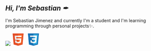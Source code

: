 ## ***Hi, I'm Sebastian ✒***
I'm Sebastian Jimenez and currently I'm a student and I'm learning programming through personal projects✨. 

 <div>
        <img src="https://img.icons8.com/color/48/000000/java-coffee-cup-logo--v1.png"/> 
        <img src="https://github.com/devicons/devicon/blob/master/icons/html5/html5-original.svg" title="HTML" alt="HTML" width="40" height="40" />&nbsp;
        <img src="https://github.com/devicons/devicon/blob/master/icons/css3/css3-original.svg" title="CSS" alt="CSS" width="40" height="40" />&nbsp;
       
  </div>

  
<img alt="" class="hCL kVc L4E MIw" fetchpriority="auto" loading="auto" src="https://i.pinimg.com/originals/1c/4a/45/1c4a4596912277e7b3b209f1ccf49927.gif"> 







<!--
**SebastianJimenez2007/SebastianJimenez2007** is a ✨ _special_ ✨ repository because its `README.md` (this file) appears on your GitHub profile.

Here are some ideas to get you started:
imagen de javascript: <img src="https://github.com/devicons/devicon/blob/master/icons/javascript/javascript-original.svg" title="JavaScript" alt="JavaScript" width="40" height="40" />&nbsp;
- 🔭 I’m currently working on ...
- 🌱 I’m currently learning ...
- 👯 I’m looking to collaborate on ...
- 🤔 I’m looking for help with ...
- 💬 Ask me about ...
- 📫 How to reach me: ...
- 😄 Pronouns: ...
- ⚡ Fun fact: ...
-->
